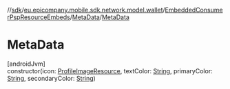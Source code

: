 //[sdk](../../../../index.md)/[eu.epicompany.mobile.sdk.network.model.wallet](../../index.md)/[EmbeddedConsumerPspResourceEmbeds](../index.md)/[MetaData](index.md)/[MetaData](-meta-data.md)

# MetaData

[androidJvm]\
constructor(icon: [ProfileImageResource](../../../eu.epicompany.mobile.sdk.network.model/-profile-image-resource/index.md), textColor: [String](https://kotlinlang.org/api/latest/jvm/stdlib/kotlin/-string/index.html), primaryColor: [String](https://kotlinlang.org/api/latest/jvm/stdlib/kotlin/-string/index.html), secondaryColor: [String](https://kotlinlang.org/api/latest/jvm/stdlib/kotlin/-string/index.html))
